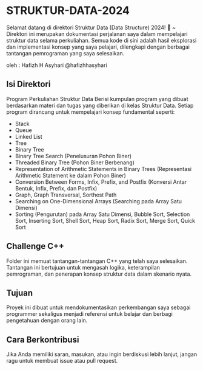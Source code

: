 # STRUKTUR-DATA-2024
Selamat datang di direktori Struktur Data (Data Structure) 2024! 🎉
~ Direktori ini merupakan dokumentasi perjalanan saya dalam mempelajari struktur data selama perkuliahan. Semua kode di sini adalah hasil eksplorasi dan implementasi konsep yang saya pelajari, dilengkapi dengan berbagai tantangan pemrograman yang saya selesaikan.

oleh : Hafizh H Asyhari 
@hafizhhasyhari
## Isi Direktori
Program Perkuliahan Struktur Data
Berisi kumpulan program yang dibuat berdasarkan materi dan tugas yang diberikan di kelas Struktur Data. Setiap program dirancang untuk mempelajari konsep fundamental seperti:

- Stack
- Queue
- Linked List
- Tree
- Binary Tree
- Binary Tree Search (Penelusuran Pohon Biner)
- Threaded Binary Tree (Pohon Biner Berbenang)
- Representation of Arithmetic Statements in Binary Trees (Representasi Arithmetic Statement ke dalam Pohon Biner)
- Conversion Between Forms, Infix, Prefix, and Postfix (Konversi Antar Bentuk, Infix, Prefix, dan Postfix)
- Graph, Graph Transversal, Sorthest Path
- Searching on One-Dimensional Arrays (Searching pada Array Satu Dimensi)
- Sorting (Pengurutan) pada Array Satu Dimensi, Bubble Sort, Selection Sort, Inserting Sort, Shell Sort, Heap Sort, Radix Sort, Merge Sort, Quick Sort

## Challenge C++
Folder ini memuat tantangan-tantangan C++ yang telah saya selesaikan. Tantangan ini bertujuan untuk mengasah logika, keterampilan pemrograman, dan penerapan konsep struktur data dalam skenario nyata.

## Tujuan
Proyek ini dibuat untuk mendokumentasikan perkembangan saya sebagai programmer sekaligus menjadi referensi untuk belajar dan berbagi pengetahuan dengan orang lain.

## Cara Berkontribusi
Jika Anda memiliki saran, masukan, atau ingin berdiskusi lebih lanjut, jangan ragu untuk membuat issue atau pull request.
